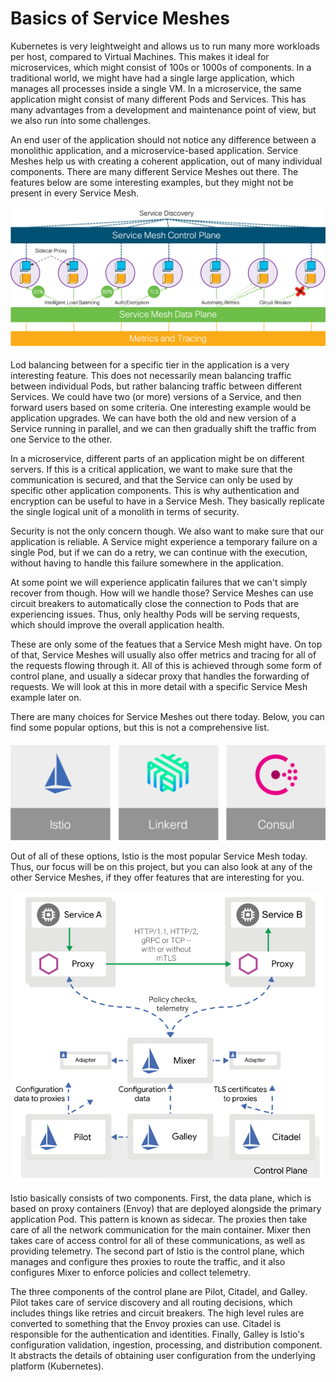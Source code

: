 # Basics of Service Meshes

Kubernetes is very leightweight and allows us to run many more workloads per host, compared to Virtual Machines. This makes it ideal for microservices, which might consist of 100s or 1000s of components. In a traditional world, we might have had a single large application, which manages all processes inside a single VM. In a microservice, the same application might consist of many different Pods and Services. This has many advantages from a development and maintenance point of view, but we also run into some challenges.

An end user of the application should not notice any difference between a monolithic application, and a microservice-based application. Service Meshes help us with creating a coherent application, out of many individual components. There are many different Service Meshes out there. The features below are some interesting examples, but they might not be present in every Service Mesh.

![Service Meshes](img/service_meshes.png?raw=true "Service Meshes")

Lod balancing between for a specific tier in the application is a very interesting feature. This does not necessarily mean balancing traffic between individual Pods, but rather balancing traffic between different Services. We could have two (or more) versions of a Service, and then forward users based on some criteria. One interesting example would be application upgrades. We can have both the old and new version of a Service running in parallel, and we can then gradually shift the traffic from one Service to the other.

In a microservice, different parts of an application might be on different servers. If this is a critical application, we want to make sure that the communication is secured, and that the Service can only be used by specific other application components. This is why authentication and encryption can be useful to have in a Service Mesh. They basically replicate the single logical unit of a monolith in terms of security.

Security is not the only concern though. We also want to make sure that our application is reliable. A Service might experience a temporary failure on a single Pod, but if we can do a retry, we can continue with the execution, without having to handle this failure somewhere in the application.

At some point we will experience applicatin failures that we can't simply recover from though. How will we handle those? Service Meshes can use circuit breakers to automatically close the connection to Pods that are experiencing issues. Thus, only healthy Pods will be serving requests, which should improve the overall application health.

These are only some of the featues that a Service Mesh might have. On top of that, Service Meshes will usually also offer metrics and tracing for all of the requests flowing through it. All of this is achieved through some form of control plane, and usually a sidecar proxy that handles the forwarding of requests. We will look at this in more detail with a specific Service Mesh example later on.

There are many choices for Service Meshes out there today. Below, you can find some popular options, but this is not a comprehensive list.

![Options](img/options.png?raw=true "Options")

Out of all of these options, Istio is the most popular Service Mesh today. Thus, our focus will be on this project, but you can also look at any of the other Service Meshes, if they offer features that are interesting for you.

![Istio](img/istio.png?raw=true "Istio")

Istio basically consists of two components. First, the data plane, which is based on proxy containers (Envoy) that are deployed alongside the primary application Pod. This pattern is known as sidecar. The proxies then take care of all the network communication for the main container. Mixer then takes care of access control for all of these communications, as well as providing telemetry. The second part of Istio is the control plane, which manages and configure thes proxies to route the traffic, and it also configures Mixer to enforce policies and collect telemetry.

The three components of the control plane are Pilot, Citadel, and Galley. Pilot takes care of service discovery and all routing decisions, which includes things like retries and circuit breakers. The high level rules are converted to something that the Envoy proxies can use. Citadel is responsible for the authentication and identities. Finally, Galley is Istio's configuration validation, ingestion, processing, and distribution component. It abstracts the details of obtaining user configuration from the underlying platform (Kubernetes).
